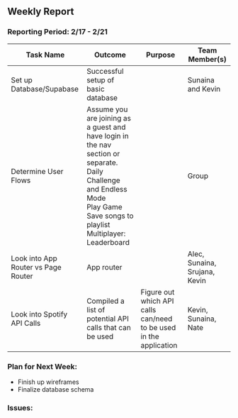 ## Weekly Report  

### Reporting Period: 2/17 - 2/21  

| Task Name                     | Outcome                                              | Purpose | Team Member(s)               |
|-------------------------------|------------------------------------------------------|---------|------------------------------|
| Set up Database/Supabase      | Successful setup of basic database                  |         | Sunaina and Kevin            |
| Determine User Flows          | Assume you are joining as a guest and have login in the nav section or separate.<br>Daily Challenge and Endless Mode<br>Play Game<br>Save songs to playlist<br>Multiplayer: Leaderboard |         | Group                        |
| Look into App Router vs Page Router | App router                                        |         | Alec, Sunaina, Srujana, Kevin |
| Look into Spotify API Calls   | Compiled a list of potential API calls that can be used | Figure out which API calls can/need to be used in the application | Kevin, Sunaina, Nate |

### Plan for Next Week:  
- Finish up wireframes  
- Finalize database schema  

### Issues:  
